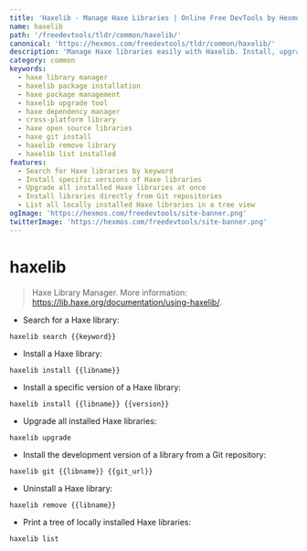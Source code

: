 ```yaml
---
title: 'Haxelib - Manage Haxe Libraries | Online Free DevTools by Hexmos'
name: haxelib
path: '/freedevtools/tldr/common/haxelib/'
canonical: 'https://hexmos.com/freedevtools/tldr/common/haxelib/'
description: 'Manage Haxe libraries easily with Haxelib. Install, upgrade, and search for Haxe packages. Free online tool, no registration required.'
category: common
keywords:
  - haxe library manager
  - haxelib package installation
  - haxe package management
  - haxelib upgrade tool
  - haxe dependency manager
  - cross-platform library
  - haxe open source libraries
  - haxe git install
  - haxelib remove library
  - haxelib list installed
features:
  - Search for Haxe libraries by keyword
  - Install specific versions of Haxe libraries
  - Upgrade all installed Haxe libraries at once
  - Install libraries directly from Git repositories
  - List all locally installed Haxe libraries in a tree view
ogImage: 'https://hexmos.com/freedevtools/site-banner.png'
twitterImage: 'https://hexmos.com/freedevtools/site-banner.png'
---
```


# haxelib

> Haxe Library Manager.
> More information: <https://lib.haxe.org/documentation/using-haxelib/>.

- Search for a Haxe library:

`haxelib search {{keyword}}`

- Install a Haxe library:

`haxelib install {{libname}}`

- Install a specific version of a Haxe library:

`haxelib install {{libname}} {{version}}`

- Upgrade all installed Haxe libraries:

`haxelib upgrade`

- Install the development version of a library from a Git repository:

`haxelib git {{libname}} {{git_url}}`

- Uninstall a Haxe library:

`haxelib remove {{libname}}`

- Print a tree of locally installed Haxe libraries:

`haxelib list`
